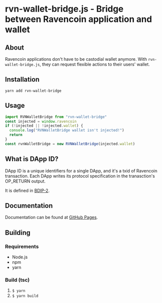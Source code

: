 # rvn-wallet-bridge.js - Bridge between Ravencoin application and wallet

## About
Ravencoin applications don't have to be castodial wallet anymore.
With `rvn-wallet-bridge.js`, they can request flexible actions to their users' wallet.

## Installation
`yarn add rvn-wallet-bridge`

## Usage
```ts
import RVNWalletBridge from "rvn-wallet-bridge"
const injected = window.ravencoin
if (!injected || !injected.wallet) {
  console.log("RVNWalletBridge wallet isn't injected!")
  return
}
const rvnWalletBridge = new RVNWalletBridge(injected.wallet)
```

## What is DApp ID?
DApp ID is a unique identifiers for a single DApp, and it's a txid of Ravencoin transaction.
Each DApp writes its protocol specification in the tranasction's OP_RETURN output.

It is defined in [BDIP-2](https://github.com/web3bch/BDIPs/blob/master/BDIPs/bdip-2.md).

## Documentation

Documentation can be found at [GitHub Pages][docs].

[docs]: https://web3bch.github.io/bch-wallet-bridge.js/

## Building
### Requirements
- Node.js
- npm
- yarn

### Build (tsc)
1. `$ yarn`
2. `$ yarn build`
